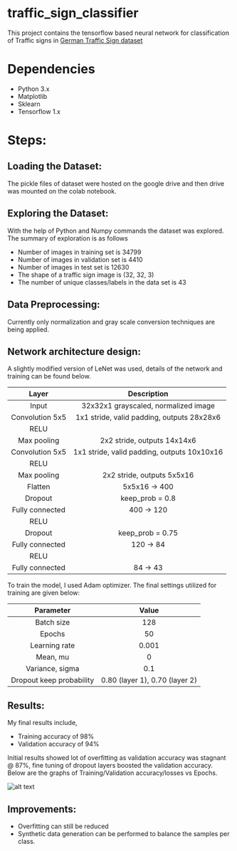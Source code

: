 # traffic_sign_classifier

This project contains the tensorflow based neural network for classification of Traffic signs in [German Traffic Sign dataset](http://benchmark.ini.rub.de/?section=gtsrb&subsection=dataset)

# Dependencies

* Python 3.x
* Matplotlib
* Sklearn
* Tensorflow 1.x

# Steps:

## Loading the Dataset:

The pickle files of dataset were hosted on the google drive and then drive was mounted on the colab notebook.

## Exploring the Dataset:

With the help of Python and Numpy commands the dataset was explored. The summary of exploration is as follows

* Number of images in training set is 34799
* Number of images in validation set is 4410
* Number of images in test set is 12630
* The shape of a traffic sign image is (32, 32, 3)
* The number of unique classes/labels in the data set is 43

## Data Preprocessing:

Currently only normalization and gray scale conversion techniques are being applied. 

## Network architecture design:

A slightly modified version of LeNet was used, details of the network and training can be found below.

| Layer         		|     Description	        					| 
|:---------------------:|:---------------------------------------------:| 
| Input         		| 32x32x1 grayscaled, normalized image   							| 
| Convolution 5x5     	| 1x1 stride, valid padding, outputs 28x28x6 	|
| RELU					|												|
| Max pooling	      	| 2x2 stride,  outputs 14x14x6 				|
| Convolution 5x5     	| 1x1 stride, valid padding, outputs 10x10x16 	|
| RELU					|												|
| Max pooling	      	| 2x2 stride,  outputs 5x5x16 				|
| Flatten					|					5x5x16 -> 400							|
| Dropout     | keep_prob = 0.8    |
| Fully connected    | 400 -> 120 |
| RELU					|												|
| Dropout     | keep_prob = 0.75    |
| Fully connected    | 120 -> 84 |
| RELU					|												|
| Fully connected    | 84 -> 43 |

To train the model, I used Adam optimizer. The final settings utilized for training are given below:

| Parameter        		|     Value        					| 
|:---------------------:|:-------------------------------------:| 
| Batch size         		| 128   							| 
| Epochs     	| 50 	|
| Learning rate					|		0.001										|
| Mean, mu	      	| 0 				|
| Variance, sigma     	| 0.1 	|
| Dropout keep probability | 0.80 (layer 1), 0.70 (layer 2)|

## Results:

My final results include,

* Training accuracy of 98%
* Validation accuracy of 94%

Initial results showed lot of overfitting as validation accuracy was stagnant @ 87%, fine tuning of dropout layers boosted the validation accuracy.
Below are the graphs of Training/Validation accuracy/losses vs Epochs.

![alt text](https://github.com/mvish7/traffic_sign_classifier/tree/master/images/graphs.PNG)

## Improvements:

* Overfitting can still be reduced
* Synthetic data generation can be performed to balance the samples per class.